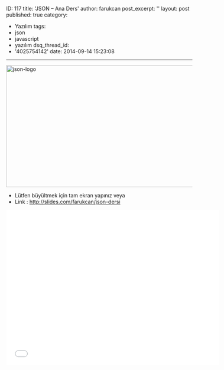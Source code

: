 ID: 117
title: 'JSON &#8211; Ana Ders'
author: farukcan
post_excerpt: ''
layout: post
published: true
category:
  - Yazılım
tags:
  - json
  - javascript
  - yazılım
dsq_thread_id:
  - '4025754142'
date: 2014-09-14 15:23:08
---
<a href="/html/uploads/2014/09/json-logo.png"><img src="/html/uploads/2014/09/json-logo.png" alt="json-logo" width="690" height="330" class="alignnone size-full wp-image-220" /></a>
<ul>
	<li>
		L&uuml;tfen b&uuml;y&uuml;ltmek i&ccedil;in tam ekran yapınız veya
	</li>
	<li>
		Link : <a href="http://slides.com/farukcan/json-dersi">http://slides.com/farukcan/json-dersi</a>
	</li>
</ul>

<p>
<iframe src="//slides.com/farukcan/json-dersi/embed?style=light" width="576" height="420" scrolling="no" frameborder="0" webkitallowfullscreen mozallowfullscreen allowfullscreen></iframe>